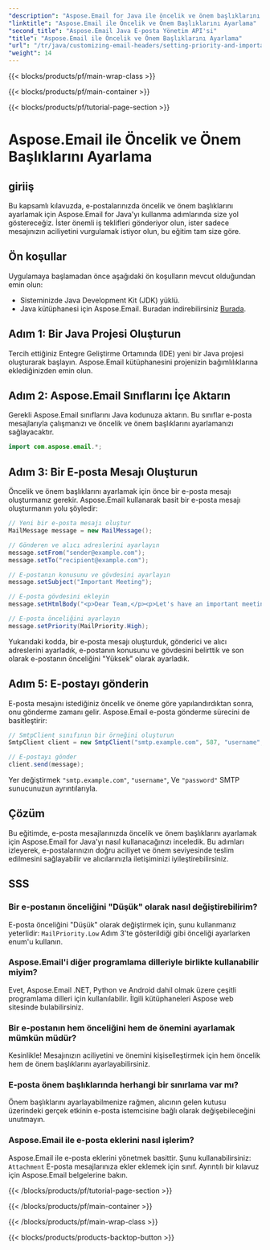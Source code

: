 ```yaml
---
"description": "Aspose.Email for Java ile öncelik ve önem başlıklarını ayarlayarak e-posta etkinizi artırın. Bu adım adım kılavuzda nasıl yapacağınızı öğrenin."
"linktitle": "Aspose.Email ile Öncelik ve Önem Başlıklarını Ayarlama"
"second_title": "Aspose.Email Java E-posta Yönetim API'si"
"title": "Aspose.Email ile Öncelik ve Önem Başlıklarını Ayarlama"
"url": "/tr/java/customizing-email-headers/setting-priority-and-importance-headers/"
"weight": 14
---
```


{{< blocks/products/pf/main-wrap-class >}}

{{< blocks/products/pf/main-container >}}

{{< blocks/products/pf/tutorial-page-section >}}

# Aspose.Email ile Öncelik ve Önem Başlıklarını Ayarlama


## giriiş

Bu kapsamlı kılavuzda, e-postalarınızda öncelik ve önem başlıklarını ayarlamak için Aspose.Email for Java'yı kullanma adımlarında size yol göstereceğiz. İster önemli iş teklifleri gönderiyor olun, ister sadece mesajınızın aciliyetini vurgulamak istiyor olun, bu eğitim tam size göre.

## Ön koşullar

Uygulamaya başlamadan önce aşağıdaki ön koşulların mevcut olduğundan emin olun:

- Sisteminizde Java Development Kit (JDK) yüklü.
- Java kütüphanesi için Aspose.Email. Buradan indirebilirsiniz [Burada](https://releases.aspose.com/email/java/).

## Adım 1: Bir Java Projesi Oluşturun

Tercih ettiğiniz Entegre Geliştirme Ortamında (IDE) yeni bir Java projesi oluşturarak başlayın. Aspose.Email kütüphanesini projenizin bağımlılıklarına eklediğinizden emin olun.

## Adım 2: Aspose.Email Sınıflarını İçe Aktarın

Gerekli Aspose.Email sınıflarını Java kodunuza aktarın. Bu sınıflar e-posta mesajlarıyla çalışmanızı ve öncelik ve önem başlıklarını ayarlamanızı sağlayacaktır.

```java
import com.aspose.email.*;
```

## Adım 3: Bir E-posta Mesajı Oluşturun

Öncelik ve önem başlıklarını ayarlamak için önce bir e-posta mesajı oluşturmanız gerekir. Aspose.Email kullanarak basit bir e-posta mesajı oluşturmanın yolu şöyledir:

```java
// Yeni bir e-posta mesajı oluştur
MailMessage message = new MailMessage();

// Gönderen ve alıcı adreslerini ayarlayın
message.setFrom("sender@example.com");
message.setTo("recipient@example.com");

// E-postanın konusunu ve gövdesini ayarlayın
message.setSubject("Important Meeting");

// E-posta gövdesini ekleyin
message.setHtmlBody("<p>Dear Team,</p><p>Let's have an important meeting tomorrow at 10 AM.</p>");

// E-posta önceliğini ayarlayın
message.setPriority(MailPriority.High);
```

Yukarıdaki kodda, bir e-posta mesajı oluşturduk, gönderici ve alıcı adreslerini ayarladık, e-postanın konusunu ve gövdesini belirttik ve son olarak e-postanın önceliğini "Yüksek" olarak ayarladık.

## Adım 5: E-postayı gönderin

E-posta mesajını istediğiniz öncelik ve öneme göre yapılandırdıktan sonra, onu gönderme zamanı gelir. Aspose.Email e-posta gönderme sürecini de basitleştirir:

```java
// SmtpClient sınıfının bir örneğini oluşturun
SmtpClient client = new SmtpClient("smtp.example.com", 587, "username", "password");

// E-postayı gönder
client.send(message);
```

Yer değiştirmek `"smtp.example.com"`, `"username"`, Ve `"password"` SMTP sunucunuzun ayrıntılarıyla.

## Çözüm

Bu eğitimde, e-posta mesajlarınızda öncelik ve önem başlıklarını ayarlamak için Aspose.Email for Java'yı nasıl kullanacağınızı inceledik. Bu adımları izleyerek, e-postalarınızın doğru aciliyet ve önem seviyesinde teslim edilmesini sağlayabilir ve alıcılarınızla iletişiminizi iyileştirebilirsiniz.

## SSS

### Bir e-postanın önceliğini "Düşük" olarak nasıl değiştirebilirim?

E-posta önceliğini "Düşük" olarak değiştirmek için, şunu kullanmanız yeterlidir: `MailPriority.Low` Adım 3'te gösterildiği gibi önceliği ayarlarken enum'u kullanın.

### Aspose.Email'i diğer programlama dilleriyle birlikte kullanabilir miyim?

Evet, Aspose.Email .NET, Python ve Android dahil olmak üzere çeşitli programlama dilleri için kullanılabilir. İlgili kütüphaneleri Aspose web sitesinde bulabilirsiniz.

### Bir e-postanın hem önceliğini hem de önemini ayarlamak mümkün müdür?

Kesinlikle! Mesajınızın aciliyetini ve önemini kişiselleştirmek için hem öncelik hem de önem başlıklarını ayarlayabilirsiniz.

### E-posta önem başlıklarında herhangi bir sınırlama var mı?

Önem başlıklarını ayarlayabilmenize rağmen, alıcının gelen kutusu üzerindeki gerçek etkinin e-posta istemcisine bağlı olarak değişebileceğini unutmayın.

### Aspose.Email ile e-posta eklerini nasıl işlerim?

Aspose.Email ile e-posta eklerini yönetmek basittir. Şunu kullanabilirsiniz: `Attachment` E-posta mesajlarınıza ekler eklemek için sınıf. Ayrıntılı bir kılavuz için Aspose.Email belgelerine bakın.

{{< /blocks/products/pf/tutorial-page-section >}}

{{< /blocks/products/pf/main-container >}}

{{< /blocks/products/pf/main-wrap-class >}}

{{< blocks/products/products-backtop-button >}}